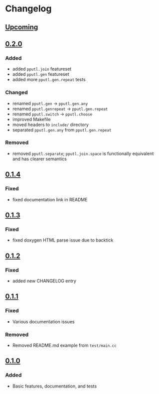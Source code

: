 # Changelog

## [Upcoming](https://github.com/jpcx/pputl/compare/0.2.0...devel)

## [0.2.0](https://github.com/jpcx/pputl/releases/tag/0.2.0)

### Added

- added `pputl.join` featureset
- added `pputl.gen`  featureset
- added more `pputl.gen.repeat` tests

### Changed

- renamed `pputl.gen` -> `pputl.gen.any`
- renamed `pputl.genrepeat` -> `pputl.gen.repeat`
- renamed `pputl.switch` -> `pputl.choose`
- improved Makefile
- moved headers to `include/` directory
- separated `pputl.gen.any` from `pputl.gen.repeat`

### Removed

- removed `pputl.separate`; `pputl.join.space` is functionally equivalent and has clearer semantics

## [0.1.4](https://github.com/jpcx/pputl/releases/tag/0.1.4)

### Fixed

- fixed documentation link in README

## [0.1.3](https://github.com/jpcx/pputl/releases/tag/0.1.3)

### Fixed

- fixed doxygen HTML parse issue due to backtick

## [0.1.2](https://github.com/jpcx/pputl/releases/tag/0.1.2)

### Fixed

- added new CHANGELOG entry

## [0.1.1](https://github.com/jpcx/pputl/releases/tag/0.1.1)

### Fixed

- Various documentation issues

### Removed

- Removed README.md example from `test/main.cc`

## [0.1.0](https://github.com/jpcx/pputl/releases/tag/0.1.0)

### Added

- Basic features, documentation, and tests
